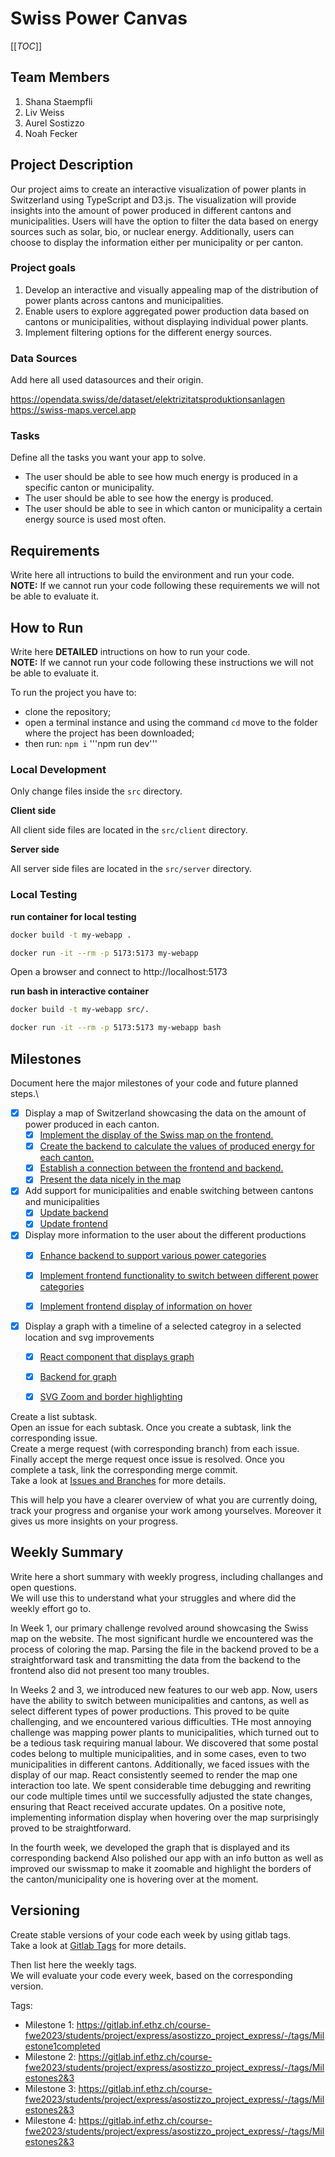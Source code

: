 # Swiss Power Canvas

[[_TOC_]]

## Team Members
1. Shana Staempfli
2. Liv Weiss
3. Aurel Sostizzo
4. Noah Fecker

## Project Description 
Our project aims to create an interactive visualization of power plants in Switzerland using TypeScript and D3.js. 
The visualization will provide insights into the amount of power produced in different cantons and municipalities. 
Users will have the option to filter the data based on energy sources such as solar, bio, or nuclear energy. 
Additionally, users can choose to display the information either per municipality or per canton.


### Project goals
1. Develop an interactive and visually appealing map of the distribution of power plants across cantons and municipalities.
2. Enable users to explore aggregated power production data based on cantons or municipalities, without displaying individual power plants.
3. Implement filtering options for the different energy sources. 



### Data Sources
Add here all used datasources and their origin.

https://opendata.swiss/de/dataset/elektrizitatsproduktionsanlagen
https://swiss-maps.vercel.app


### Tasks
Define all the tasks you want your app to solve.

- The user should be able to see how much energy is produced in a specific canton or municipality.
- The user should be able to see how the energy is produced.
- The user should be able to see in which canton or municipality a certain energy source is used most often.



## Requirements
Write here all intructions to build the environment and run your code.\
**NOTE:** If we cannot run your code following these requirements we will not be able to evaluate it.

## How to Run
Write here **DETAILED** intructions on how to run your code.\
**NOTE:** If we cannot run your code following these instructions we will not be able to evaluate it.

To run the project you have to:
- clone the repository;
- open a terminal instance and using the command ```cd``` move to the folder where the project has been downloaded;
- then run:
 ```npm i```
 '''npm run dev'''



### Local Development

Only change files inside the `src` directory.

**Client side**

All client side files are located in the `src/client` directory.

**Server side**

All server side files are located in the `src/server` directory.

### Local Testing

**run container for local testing**

```bash
docker build -t my-webapp .

docker run -it --rm -p 5173:5173 my-webapp
```
Open a browser and connect to http://localhost:5173

**run bash in interactive container**
```bash
docker build -t my-webapp src/.

docker run -it --rm -p 5173:5173 my-webapp bash
```


## Milestones
Document here the major milestones of your code and future planned steps.\
- [X] Display a map of Switzerland showcasing the data on the amount of power produced in each canton.
  - [X] [Implement the display of the Swiss map on the frontend.](https://gitlab.inf.ethz.ch/course-fwe2023/students/project/express/asostizzo_project_express/-/merge_requests/2)
  - [X] [Create the backend to calculate the values of produced energy for each canton.](https://gitlab.inf.ethz.ch/course-fwe2023/students/project/express/asostizzo_project_express/-/merge_requests/1)
  - [X] [Establish a connection between the frontend and backend.](https://gitlab.inf.ethz.ch/course-fwe2023/students/project/express/asostizzo_project_express/-/merge_requests/3)
  - [X] [Present the data nicely in the map](https://gitlab.inf.ethz.ch/course-fwe2023/students/project/express/asostizzo_project_express/-/tree/4-present-the-data-nicely-in-the-map?ref_type=heads)

- [X] Add support for municipalities and enable switching between cantons and municipalities
  - [X] [Update backend](https://gitlab.inf.ethz.ch/course-fwe2023/students/project/express/asostizzo_project_express/-/merge_requests/5/commits)
  - [X] [Update frontend](https://gitlab.inf.ethz.ch/course-fwe2023/students/project/express/asostizzo_project_express/-/merge_requests/5/commits)

- [X] Display more information to the user about the different productions
  - [X] [Enhance backend to support various power categories](https://gitlab.inf.ethz.ch/course-fwe2023/students/project/express/asostizzo_project_express/-/merge_requests/6)
  - [X] [Implement frontend functionality to switch between different power categories](https://gitlab.inf.ethz.ch/course-fwe2023/students/project/express/asostizzo_project_express/-/merge_requests/6)
  - [X] [Implement frontend display of information on hover](https://gitlab.inf.ethz.ch/course-fwe2023/students/project/express/asostizzo_project_express/-/merge_requests/9)


- [X] Display a graph with a timeline of a selected categroy in a selected location and svg improvements
  - [X] [React component that displays graph](https://gitlab.inf.ethz.ch/course-fwe2023/students/project/express/asostizzo_project_express/-/merge_requests/12)
  - [X] [Backend for graph](https://gitlab.inf.ethz.ch/course-fwe2023/students/project/express/asostizzo_project_express/-/merge_requests/11)
   - [X] [SVG Zoom and border highlighting](https://gitlab.inf.ethz.ch/course-fwe2023/students/project/express/asostizzo_project_express/-/merge_requests/14)



Create a list subtask.\
Open an issue for each subtask. Once you create a subtask, link the corresponding issue.\
Create a merge request (with corresponding branch) from each issue.\
Finally accept the merge request once issue is resolved. Once you complete a task, link the corresponding merge commit.\
Take a look at [Issues and Branches](https://www.youtube.com/watch?v=DSuSBuVYpys) for more details. 

This will help you have a clearer overview of what you are currently doing, track your progress and organise your work among yourselves. Moreover it gives us more insights on your progress.  

## Weekly Summary 
Write here a short summary with weekly progress, including challanges and open questions.\
We will use this to understand what your struggles and where did the weekly effort go to.

In Week 1, our primary challenge revolved around showcasing the Swiss map on the website. The most significant hurdle we encountered was the process of coloring the map. Parsing the file in the backend proved to be a straightforward task and transmitting the data from the backend to the frontend also did not present too many troubles.

In Weeks 2 and 3, we introduced new features to our web app. Now, users have the ability to switch between municipalities and cantons, as well as select different types of power productions. This proved to be quite challenging, and we encountered various difficulties. THe most annoying challenge was mapping power plants to municipalities, which turned out to be a tedious task requiring manual labour. We discovered that some postal codes belong to multiple municipalities, and in some cases, even to two municipalities in different cantons. Additionally, we faced issues with the display of our map. React consistently seemed to render the map one interaction too late. We spent considerable time debugging and rewriting our code multiple times until we successfully adjusted the state changes, ensuring that React received accurate updates. On a positive note, implementing information display when hovering over the map surprisingly proved to be straightforward.

In the fourth week, we developed the graph that is displayed and its corresponding backend Also polished our app with an info button as well as improved our swissmap to make it zoomable and highlight the borders of the canton/municipality one is hovering over at the moment.



## Versioning
Create stable versions of your code each week by using gitlab tags.\
Take a look at [Gitlab Tags](https://docs.gitlab.com/ee/topics/git/tags.html) for more details. 

Then list here the weekly tags. \
We will evaluate your code every week, based on the corresponding version.

Tags:
- Milestone 1: https://gitlab.inf.ethz.ch/course-fwe2023/students/project/express/asostizzo_project_express/-/tags/Milestone1completed
- Milestone 2: https://gitlab.inf.ethz.ch/course-fwe2023/students/project/express/asostizzo_project_express/-/tags/Milestones2&3
- Milestone 3: https://gitlab.inf.ethz.ch/course-fwe2023/students/project/express/asostizzo_project_express/-/tags/Milestones2&3
- Milestone 4: https://gitlab.inf.ethz.ch/course-fwe2023/students/project/express/asostizzo_project_express/-/tags/Milestones2&3




